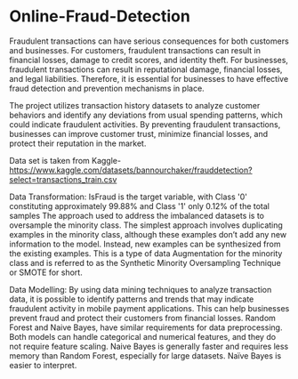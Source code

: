 # Online-Fraud-Detection
Fraudulent transactions can have serious consequences for both customers and businesses. For customers, fraudulent transactions can result in financial losses, damage to credit scores, and identity theft. For businesses, fraudulent transactions can result in reputational damage, financial losses, and legal liabilities. Therefore, it is essential for businesses to have effective fraud detection and prevention mechanisms in place. 

The project utilizes transaction history datasets to analyze customer behaviors and identify any deviations from usual spending patterns, which could indicate fraudulent activities. By preventing fraudulent transactions, businesses can improve customer trust, minimize financial losses, and protect their reputation in the market.   

Data set is taken from Kaggle-https://www.kaggle.com/datasets/bannourchaker/frauddetection?select=transactions_train.csv

Data Transformation: IsFraud is the target variable, with Class '0' constituting approximately 99.88% and Class '1' only 0.12% of the total samples The approach used to address the imbalanced datasets is to oversample the minority class. The simplest approach involves duplicating examples in the minority class, although these examples don’t add any new information to the model. Instead, new examples can be synthesized from the existing examples. This is a type of data Augmentation for the minority class and is referred to as the Synthetic Minority Oversampling Technique or SMOTE for short.

Data Modelling:
By using data mining techniques to analyze transaction data, it is possible to identify patterns and trends that may indicate fraudulent activity in mobile payment applications. This can help businesses prevent fraud and protect their customers from financial losses.
Random Forest and Naive Bayes, have similar requirements for data preprocessing. 
Both models can handle categorical and numerical features, and they do not require feature scaling. 
Naive Bayes is generally faster and requires less memory than Random Forest, especially for large datasets. 
Naïve Bayes is easier to interpret.

